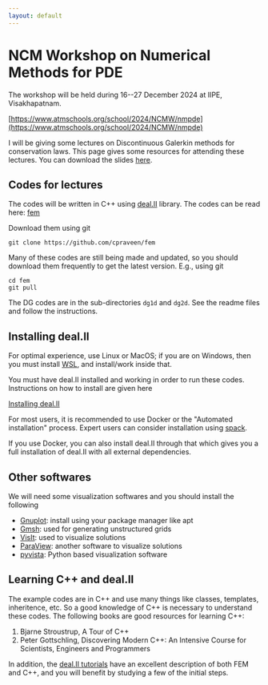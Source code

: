 ```yaml
---
layout: default
---
```


# NCM Workshop on Numerical Methods for PDE

The workshop will be held during 16--27 December 2024 at IIPE, Visakhapatnam.

[https://www.atmschools.org/school/2024/NCMW/nmpde](https://www.atmschools.org/school/2024/NCMW/nmpde)

I will be giving some lectures on Discontinuous Galerkin methods for conservation laws. This page gives some resources for attending these lectures. You can download the slides [here](https://bitbucket.org/cpraveen/www/downloads/iipe_dec_2024.pdf).

## Codes for lectures

The codes will be written in C++ using [deal.II](https://www.dealii.org) library.  The codes can be read here: [fem](https://github.com/cpraveen/fem)

Download them using git

```shell
git clone https://github.com/cpraveen/fem
```

Many of these codes are still being made and updated, so you should download them frequently to get the latest version. E.g., using git

```shell
cd fem
git pull
```

The DG codes are in the sub-directories `dg1d` and `dg2d`. See the readme files and follow the instructions.

## Installing deal.II

For optimal experience, use Linux or MacOS; if you are on Windows, then you must install [WSL](https://learn.microsoft.com/en-us/windows/wsl/install), and install/work inside that.

You must have deal.II installed and working in order to run these codes. Instructions on how to install are given here

[Installing deal.II](https://github.com/cpraveen/fem/blob/master/deal.II/README.md#installing-dealii)

For most users, it is recommended to use Docker or the "Automated installation" process. Expert users can consider installation using [spack](https://cpraveen.github.io/comp/spack.html).

If you use Docker, you can also install deal.II through that which gives you a full installation of deal.II with all external dependencies.

## Other softwares

We will need some visualization softwares and you should install the following

* [Gnuplot](https://www.gnuplot.info): install using your package manager like apt
* [Gmsh](http://gmsh.info): used for generating unstructured grids
* [VisIt](https://wci.llnl.gov/simulation/computer-codes/visit/executables):    used to visualize solutions
* [ParaView](https://www.paraview.org): another software to visualize solutions
* [pyvista](https://pyvista.org): Python based visualization software

## Learning C++ and deal.II

The example codes are in C++ and use many things like classes, templates, inheritence, etc. So a good knowledge of C++ is necessary to understand these codes. The following books are good resources for learning C++:

1. Bjarne Stroustrup, A Tour of C++
1. Peter Gottschling, Discovering Modern C++: An Intensive Course for Scientists,  Engineers and Programmers

In addition, the [deal.II tutorials](https://dealii.org/current/doxygen/deal.II/Tutorial.html) have an excellent description of both FEM and C++, and you will benefit by studying a few of the initial steps.
